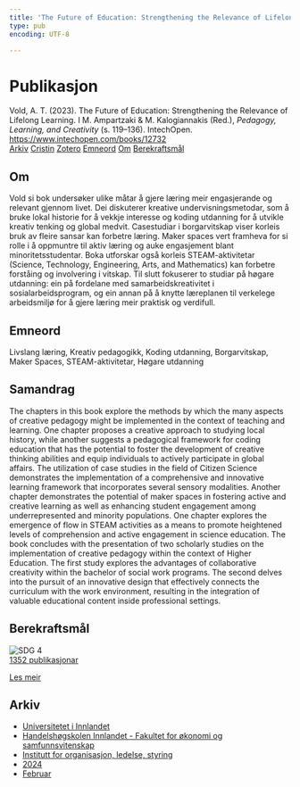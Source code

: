 ```yaml
---
title: 'The Future of Education: Strengthening the Relevance of Lifelong Learning'
type: pub
encoding: UTF-8

---
```

<h1>Publikasjon</h1>
<article id="csl-bib-container-WZWF4HLB" class="csl-bib-container">
  <div class="csl-bib-body"> <div class="csl-entry">Vold, A. T. (2023). The Future of Education: Strengthening the Relevance of Lifelong Learning. I M. Ampartzaki &#38; M. Kalogiannakis (Red.), <i>Pedagogy, Learning, and Creativity</i> (s. 119–136). IntechOpen. <a href="https://www.intechopen.com/books/12732">https://www.intechopen.com/books/12732</a></div> </div>
  <div class="csl-bib-buttons">
    <a href="#taxonomy-article-WZWF4HLB" alt="archive" class="csl-bib-button">Arkiv</a>
    <a href="https://app.cristin.no/results/show.jsf?id=2243422" alt="Cristin" class="csl-bib-button">Cristin</a>
    <a href="http://zotero.org/groups/5881554/items/WZWF4HLB" alt="Zotero" class="csl-bib-button">Zotero</a>
    <a href="#keywords-article-WZWF4HLB" alt="keywords" class="csl-bib-button">Emneord</a>
    <a href="#about-article-WZWF4HLB" alt="about_pub" class="csl-bib-button">Om</a>
    <a href="#sdg-article-WZWF4HLB" alt="sdg" class="csl-bib-button">Berekraftsmål</a>
  </div>
  <div id="csl-bib-meta-container-WZWF4HLB"></div>
</article>
<div id="csl-bib-meta-WZWF4HLB" class="csl-bib-meta">
  <article id="about-article-WZWF4HLB" class="about_pub-article">
    <h1>Om</h1>
    Vold si bok undersøker ulike måtar å gjere læring meir engasjerande og relevant gjennom livet. Dei diskuterer kreative undervisningsmetodar, som å bruke lokal historie for å vekkje interesse og koding utdanning for å utvikle kreativ tenking og global medvit. Casestudiar i borgarvitskap viser korleis bruk av fleire sansar kan forbetre læring. Maker spaces vert framheva for si rolle i å oppmuntre til aktiv læring og auke engasjement blant minoritetsstudentar. Boka utforskar også korleis STEAM-aktivitetar (Science, Technology, Engineering, Arts, and Mathematics) kan forbetre forståing og involvering i vitskap. Til slutt fokuserer to studiar på høgare utdanning: ein på fordelane med samarbeidskreativitet i sosialarbeidsprogram, og ein annan på å knytte læreplanen til verkelege arbeidsmiljø for å gjere læring meir praktisk og verdifull.
  </article>
  <article id="keywords-article-WZWF4HLB" class="keywords-article">
    <h1>Emneord</h1>
    Livslang læring, Kreativ pedagogikk, Koding utdanning, Borgarvitskap, Maker Spaces, STEAM-aktivitetar, Høgare utdanning
  </article>
  <article id="abstract-article-WZWF4HLB" class="abstract-article">
    <h1>Samandrag</h1>
    The chapters in this book explore the methods by which the many aspects of creative pedagogy might be implemented in the context of teaching and learning. One chapter proposes a creative approach to studying local history, while another suggests a pedagogical framework for coding education that has the potential to foster the development of creative thinking abilities and equip individuals to actively participate in global affairs. The utilization of case studies in the field of Citizen Science demonstrates the implementation of a comprehensive and innovative learning framework that incorporates several sensory modalities. Another chapter demonstrates the potential of maker spaces in fostering active and creative learning as well as enhancing student engagement among underrepresented and minority populations. One chapter explores the emergence of flow in STEAM activities as a means to promote heightened levels of comprehension and active engagement in science education. The book concludes with the presentation of two scholarly studies on the implementation of creative pedagogy within the context of Higher Education. The first study explores the advantages of collaborative creativity within the bachelor of social work programs. The second delves into the pursuit of an innovative design that effectively connects the curriculum with the work environment, resulting in the integration of valuable educational content inside professional settings.
  </article>
  <article id="sdg-article-WZWF4HLB" class="sdg-article">
    <h1>Berekraftsmål</h1>
    <div class="sdg-container"><div id="sdg4" class="sdg">
        <img src="{{< params subfolder >}}images/sdg/sdg04_nn.png" class="image" alt="SDG 4">
        <div class="sdg-overlay">
          <a href="/nn/archive/?key=?sdg=4#archive" class="sdg-publication-count"><span>1352</span> publikasjonar</a>
          <p><a href="https://fn.no/om-fn/fns-baerekraftsmaal/god-utdanning?lang=nno-NO" class="sdg-read-more">Les meir</a></p>
        </div>
      </div></div>
  </article>
  <article id="taxonomy-article-WZWF4HLB" class="taxonomy-article">
    <h1>Arkiv</h1>
    <ul>
      <li>
        <a href="/nn/archive/?key=3DCRN523">Universitetet i Innlandet</a>
      </li>
      <li>
        <a href="/nn/archive/?key=DU8Q9LN9">Handelshøgskolen Innlandet - Fakultet for økonomi og samfunnsvitenskap</a>
      </li>
      <li>
        <a href="/nn/archive/?key=4LUWR3ZM">Institutt for organisasjon, ledelse, styring</a>
      </li>
      <li>
        <a href="/nn/archive/?key=TY5PNNUR">2024</a>
      </li>
      <li>
        <a href="/nn/archive/?key=PGHBCBUN">Februar</a>
      </li>
    </ul>
  </article>
</div>
